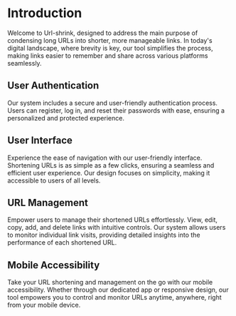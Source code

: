 # Introduction
Welcome to Url-shrink, designed to address the main purpose of condensing long URLs into shorter, more manageable links. In today's digital landscape, where brevity is key, our tool simplifies the process, making links easier to remember and share across various platforms seamlessly.

## User Authentication
Our system includes a secure and user-friendly authentication process. Users can register, log in, and reset their passwords with ease, ensuring a personalized and protected experience.

## User Interface 
Experience the ease of navigation with our user-friendly interface. Shortening URLs is as simple as a few clicks, ensuring a seamless and efficient user experience. Our design focuses on simplicity, making it accessible to users of all levels.

## URL Management
Empower users to manage their shortened URLs effortlessly. View, edit, copy, add, and delete links with intuitive controls. Our system allows users to monitor individual link visits, providing detailed insights into the performance of each shortened URL.

## Mobile Accessibility
Take your URL shortening and management on the go with our mobile accessibility. Whether through our dedicated app or responsive design, our tool empowers you to control and monitor URLs anytime, anywhere, right from your mobile device.

